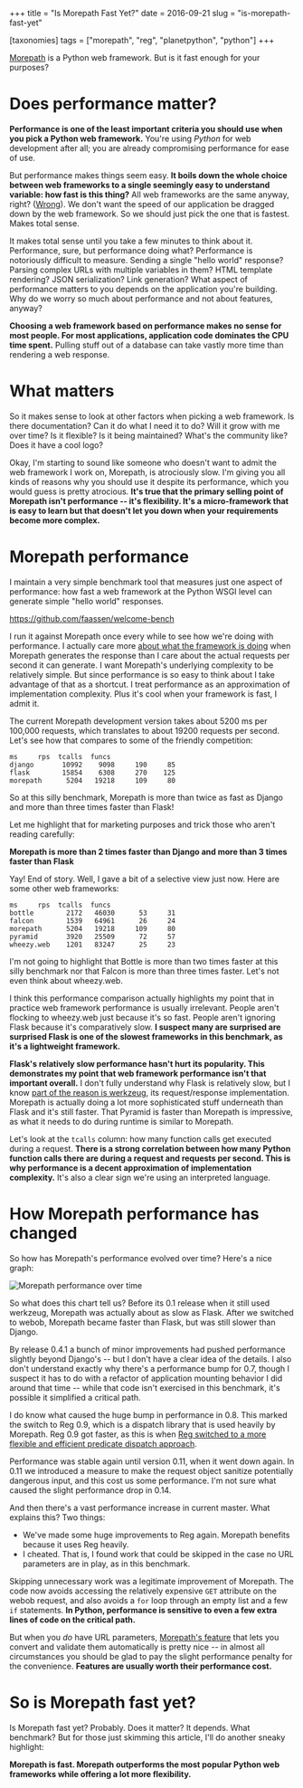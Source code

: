 +++
title = "Is Morepath Fast Yet?"
date = 2016-09-21
slug = "is-morepath-fast-yet"

[taxonomies]
tags = ["morepath", "reg", "planetpython", "python"]
+++

[Morepath](http://morepath.readthedocs.io) is a Python web framework.
But is it fast enough for your purposes?

# Does performance matter?

**Performance is one of the least important criteria you should use when
you pick a Python web framework.** You're using _Python_ for web
development after all; you are already compromising performance for ease
of use.

But performance makes things seem easy. **It boils down the whole choice
between web frameworks to a single seemingly easy to understand
variable: how fast is this thing?** All web frameworks are the same
anyway, right?
([Wrong](http://morepath.readthedocs.io/en/latest/compared.html)). We
don't want the speed of our application be dragged down by the web
framework. So we should just pick the one that is fastest. Makes total
sense.

It makes total sense until you take a few minutes to think about it.
Performance, sure, but performance doing what? Performance is
notoriously difficult to measure. Sending a single "hello world"
response? Parsing complex URLs with multiple variables in them? HTML
template rendering? JSON serialization? Link generation? What aspect of
performance matters to you depends on the application you're building.
Why do we worry so much about performance and not about features,
anyway?

**Choosing a web framework based on performance makes no sense for most
people. For most applications, application code dominates the CPU time
spent.** Pulling stuff out of a database can take vastly more time than
rendering a web response.

# What matters

So it makes sense to look at other factors when picking a web framework.
Is there documentation? Can it do what I need it to do? Will it grow
with me over time? Is it flexible? Is it being maintained? What's the
community like? Does it have a cool logo?

Okay, I'm starting to sound like someone who doesn't want to admit the
web framework I work on, Morepath, is atrociously slow. I'm giving you
all kinds of reasons why you should use it despite its performance,
which you would guess is pretty atrocious. **It's true that the primary
selling point of Morepath isn't performance -- it's flexibility. It's a
micro-framework that is easy to learn but that doesn't let you down when
your requirements become more complex.**

# Morepath performance

I maintain a very simple benchmark tool that measures just one aspect of
performance: how fast a web framework at the Python WSGI level can
generate simple "hello world" responses.

<https://github.com/faassen/welcome-bench>

I run it against Morepath once every while to see how we're doing with
performance. I actually care more [about what the framework is
doing](http://plope.com/whats_your_web_framework_doing) when Morepath
generates the response than I care about the actual requests per second
it can generate. I want Morepath's underlying complexity to be
relatively simple. But since performance is so easy to think about I
take advantage of that as a shortcut. I treat performance as an
approximation of implementation complexity. Plus it's cool when your
framework is fast, I admit it.

The current Morepath development version takes about 5200 ms per 100,000
requests, which translates to about 19200 requests per second. Let's see
how that compares to some of the friendly competition:

    ms     rps  tcalls  funcs
    django       10992    9098     190     85
    flask        15854    6308     270    125
    morepath      5204   19218     109     80

So at this silly benchmark, Morepath is more than twice as fast as
Django and more than three times faster than Flask!

Let me highlight that for marketing purposes and trick those who aren't
reading carefully:

**Morepath is more than 2 times faster than Django and more than 3 times
faster than Flask**

Yay! End of story. Well, I gave a bit of a selective view just now. Here
are some other web frameworks:

    ms     rps  tcalls  funcs
    bottle        2172   46030      53     31
    falcon        1539   64961      26     24
    morepath      5204   19218     109     80
    pyramid       3920   25509      72     57
    wheezy.web    1201   83247      25     23

I'm not going to highlight that Bottle is more than two times faster at
this silly benchmark nor that Falcon is more than three times faster.
Let's not even think about wheezy.web.

I think this performance comparison actually highlights my point that in
practice web framework performance is usually irrelevant. People aren't
flocking to wheezy.web just because it's so fast. People aren't ignoring
Flask because it's comparatively slow. **I suspect many are surprised
are surprised Flask is one of the slowest frameworks in this benchmark,
as it's a lightweight framework.**

**Flask's relatively slow performance hasn't hurt its popularity. This
demonstrates my point that web framework performance isn't that
important overall.** I don't fully understand why Flask is relatively
slow, but I know [part of the reason is
werkzeug](@/posts/morepath-from-werkzeug-to-webob.md),
its request/response implementation. Morepath is actually doing a lot
more sophisticated stuff underneath than Flask and it's still faster.
That Pyramid is faster than Morepath is impressive, as what it needs to
do during runtime is similar to Morepath.

Let's look at the `tcalls` column: how many function calls get executed
during a request. **There is a strong correlation between how many
Python function calls there are during a request and requests per
second. This is why performance is a decent approximation of
implementation complexity.** It's also a clear sign we're using an
interpreted language.

# How Morepath performance has changed

So how has Morepath's performance evolved over time? Here's a nice
graph:

![Morepath performance over time](/img/morepath_performance.png)

So what does this chart tell us? Before its 0.1 release when it still
used werkzeug, Morepath was actually about as slow as Flask. After we
switched to webob, Morepath became faster than Flask, but was still
slower than Django.

By release 0.4.1 a bunch of minor improvements had pushed performance
slightly beyond Django's -- but I don't have a clear idea of the
details. I also don't understand exactly why there's a performance bump
for 0.7, though I suspect it has to do with a refactor of application
mounting behavior I did around that time -- while that code isn't
exercised in this benchmark, it's possible it simplified a critical
path.

I do know what caused the huge bump in performance in 0.8. This marked
the switch to Reg 0.9, which is a dispatch library that is used heavily
by Morepath. Reg 0.9 got faster, as this is when [Reg switched to a more
flexible and efficient predicate dispatch
approach](@/posts/punctuated-equilibrium-in-software.md).

Performance was stable again until version 0.11, when it went down
again. In 0.11 we introduced a measure to make the request object
sanitize potentially dangerous input, and this cost us some performance.
I'm not sure what caused the slight performance drop in 0.14.

And then there's a vast performance increase in current master. What
explains this? Two things:

- We've made some huge improvements to Reg again. Morepath benefits
  because it uses Reg heavily.
- I cheated. That is, I found work that could be skipped in the case no
  URL parameters are in play, as in this benchmark.

Skipping unnecessary work was a legitimate improvement of Morepath. The
code now avoids accessing the relatively expensive `GET` attribute on
the webob request, and also avoids a `for` loop through an empty list
and a few `if` statements. **In Python, performance is sensitive to even
a few extra lines of code on the critical path.**

But when you _do_ have URL parameters, [Morepath's
feature](http://morepath.readthedocs.io/en/latest/paths_and_linking.html#type-hints)
that lets you convert and validate them automatically is pretty nice --
in almost all circumstances you should be glad to pay the slight
performance penalty for the convenience. **Features are usually worth
their performance cost.**

# So is Morepath fast yet?

Is Morepath fast yet? Probably. Does it matter? It depends. What
benchmark? But for those just skimming this article, I'll do another
sneaky highlight:

**Morepath is fast. Morepath outperforms the most popular Python web
frameworks while offering a lot more flexibility.**
